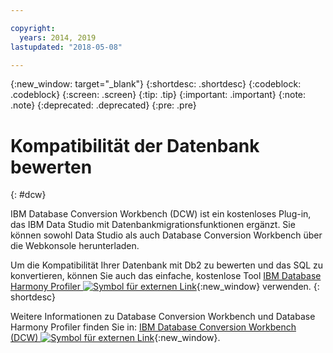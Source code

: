 ```yaml
---

copyright:
  years: 2014, 2019
lastupdated: "2018-05-08"

---
```


<!-- Attribute definitions --> 
{:new_window: target="_blank"}
{:shortdesc: .shortdesc}
{:codeblock: .codeblock}
{:screen: .screen}
{:tip: .tip}
{:important: .important}
{:note: .note}
{:deprecated: .deprecated}
{:pre: .pre}

# Kompatibilität der Datenbank bewerten
{: #dcw}

IBM Database Conversion Workbench (DCW) ist ein kostenloses Plug-in, das IBM Data Studio mit Datenbankmigrationsfunktionen ergänzt. Sie können sowohl Data Studio als auch Database Conversion Workbench über die Webkonsole herunterladen.

Um die Kompatibilität Ihrer Datenbank mit Db2 zu bewerten und das SQL zu konvertieren, können Sie auch das einfache, kostenlose Tool [IBM Database Harmony Profiler ![Symbol für externen Link](../../icons/launch-glyph.svg "Symbol für externen Link")](https://www.ibm.com/developerworks/community/blogs/05901c97-75b2-47a1-9c32-25f748855913/entry/Introducing_DCW_Lite?lang=en){:new_window} verwenden.
{: shortdesc}

Weitere Informationen zu Database Conversion Workbench und Database Harmony Profiler finden Sie in: [IBM Database Conversion Workbench (DCW) ![Symbol für externen Link](../../icons/launch-glyph.svg "Symbol für externen Link")](https://www.ibm.com/support/knowledgecenter/en/SS6NHC/com.ibm.swg.im.dashdb.apdv.porting.doc/doc/c_compat_dcw.html){:new_window}.
